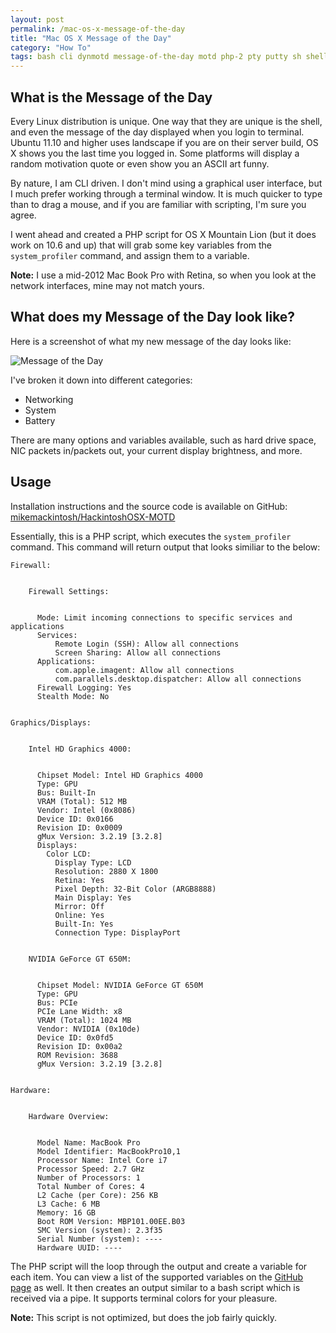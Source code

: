 ```yaml
---
layout: post
permalink: /mac-os-x-message-of-the-day
title: "Mac OS X Message of the Day"
category: "How To"
tags: bash cli dynmotd message-of-the-day motd php-2 pty putty sh shell terminal vtty
---
```

## What is the Message of the Day

Every Linux distribution is unique. One way that they are unique is the shell, and even the message of the day displayed when you login to terminal. Ubuntu 11.10 and higher uses landscape if you are on their server build, OS X shows you the last time you logged in. Some platforms will display a random motivation quote or even show you an ASCII art funny.

By nature, I am CLI driven. I don't mind using a graphical user interface, but I much prefer working through a terminal window. It is much quicker to type than to drag a mouse, and if you are familiar with scripting, I'm sure you agree.

I went ahead and created a PHP script for OS X Mountain Lion (but it does work on 10.6 and up) that will grab some key variables from the `system_profiler` command, and assign them to a variable.

**Note:** I use a mid-2012 Mac Book Pro with Retina, so when you look at the network interfaces, mine may not match yours.

## What does my Message of the Day look like?

Here is a screenshot of what my new message of the day looks like:

![Message of the Day](http://www.highonphp.com/v3/wp-content/uploads/2013/06/Screen-Shot-2013-06-18-at-10.56.35-AM.png)

I've broken it down into different categories:

- Networking
- System
- Battery

There are many options and variables available, such as hard drive space, NIC packets in/packets out, your current display brightness, and more.

## Usage

Installation instructions and the source code is available on GitHub: [mikemackintosh/HackintoshOSX-MOTD](https://github.com/mikemackintosh/HackintoshOSX-MOTD)

Essentially, this is a PHP script, which executes the `system_profiler` command. This command will return output that looks similiar to the below:

    Firewall:
    
    
        Firewall Settings:
    
    
          Mode: Limit incoming connections to specific services and applications
          Services:
              Remote Login (SSH): Allow all connections
              Screen Sharing: Allow all connections
          Applications:
              com.apple.imagent: Allow all connections
              com.parallels.desktop.dispatcher: Allow all connections
          Firewall Logging: Yes
          Stealth Mode: No
    
    
    Graphics/Displays:
    
    
        Intel HD Graphics 4000:
    
    
          Chipset Model: Intel HD Graphics 4000
          Type: GPU
          Bus: Built-In
          VRAM (Total): 512 MB
          Vendor: Intel (0x8086)
          Device ID: 0x0166
          Revision ID: 0x0009
          gMux Version: 3.2.19 [3.2.8]
          Displays:
            Color LCD:
              Display Type: LCD
              Resolution: 2880 X 1800
              Retina: Yes
              Pixel Depth: 32-Bit Color (ARGB8888)
              Main Display: Yes
              Mirror: Off
              Online: Yes
              Built-In: Yes
              Connection Type: DisplayPort
    
    
        NVIDIA GeForce GT 650M:
    
    
          Chipset Model: NVIDIA GeForce GT 650M
          Type: GPU
          Bus: PCIe
          PCIe Lane Width: x8
          VRAM (Total): 1024 MB
          Vendor: NVIDIA (0x10de)
          Device ID: 0x0fd5
          Revision ID: 0x00a2
          ROM Revision: 3688
          gMux Version: 3.2.19 [3.2.8]
    
    
    Hardware:
    
    
        Hardware Overview:
    
    
          Model Name: MacBook Pro
          Model Identifier: MacBookPro10,1
          Processor Name: Intel Core i7
          Processor Speed: 2.7 GHz
          Number of Processors: 1
          Total Number of Cores: 4
          L2 Cache (per Core): 256 KB
          L3 Cache: 6 MB
          Memory: 16 GB
          Boot ROM Version: MBP101.00EE.B03
          SMC Version (system): 2.3f35
          Serial Number (system): ----
          Hardware UUID: ----

The PHP script will the loop through the output and create a variable for each item. You can view a list of the supported variables on the [GitHub page](https://github.com/mikemackintosh/HackintoshOSX-MOTD/blob/master/list_of_vars) as well. It then creates an output similar to a bash script which is received via a pipe. It supports terminal colors for your pleasure.

**Note:** This script is not optimized, but does the job fairly quickly.

